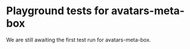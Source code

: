# Playground tests for avatars-meta-box
We are still awaiting the first test run for avatars-meta-box.
